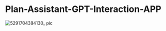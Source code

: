 # Plan-Assistant-GPT-Interaction-APP

![5291704384130_ pic](https://github.com/bobhaotian/Plan-Assistant-GPT-Interaction-APP/assets/112147566/7dd317e6-9cb6-4211-8ef4-a6f4f572b1f2)
